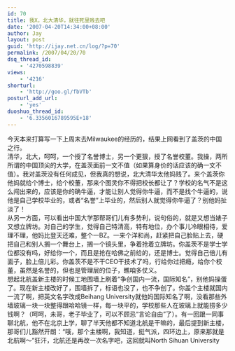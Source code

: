 ```yaml
---
id: 70
title: 我X，北大清华，就往死里贱去吧
date: '2007-04-20T14:34:00+08:00'
author: Jay
layout: post
guid: 'http://ijay.net.cn/log/?p=70'
permalink: /2007/04/20/70
dsq_thread_id:
    - '4270598839'
views:
    - '4216'
shorturl:
    - 'http://goo.gl/fbVTb'
posturl_add_url:
    - 'yes'
duoshuo_thread_id:
    - '6.3356016789595E+18'
---
```


<div>今天本来打算写一下上周末去Milwaukee的经历的，结果上网看到了盖茨的中国之行。</div>
<div> </div>
<div>清华，北大，呵呵，一个授了名誉博士，另一个更狠，授了名誉校董。我操，两所所谓的中国顶尖的大学，在盖茨面前一文不值（如果算身价的话应该的确一文不值）。我对盖茨没有任何成见，但我真的想说，北大清华太他妈贱了。来个盖茨你他妈就给个博士，给个校董，那来个图灵你不得把校长都让了？学校的名气不是这么闯出来的，应该是你的确牛逼，才能让别人觉得你牛逼，而不是找个牛逼的，说他是自己学校毕业的，或者“名誉”上毕业的，然后别人就觉得你牛逼了？别他妈扯淡了！</div>
<div> </div>
<div>从另一方面，可以看出中国大学那帮哥们儿有多势利，说句俗的，就是又想当婊子又想立牌坊。对自己的学生，觉得自己特清高，特有地位，办个事儿冷眼相待，爱理不理，他妈比登天还难，整个一BZ。一来个洋和尚，赶紧把自己脸贴上去，硬把自己和别人搁一个舞台上，搁一个镜头里，争着抢着立牌坊。你盖茨不是学士学位都没有吗，好给你一个，而且是抢在哈佛之前给的，还是博士。觉得自己倍儿有面子，脸上倍儿彩。你盖茨不是不干CEO干技术了吗，行给你过把瘾，给你个校董，虽然是名誉的，但也是管理层的位子，瞧咱多仗义。</div>
<div> </div>
<div>想起北航盖新主楼的时候工地围墙上刷着“争创国内一流，国际知名”，别他妈操蛋了。现在新主楼改好了，围墙拆了，标语也没了，也不争创了。你盖个主楼就国内一流了啊，把英文名字改成Beihang University就他妈国际知名了啊，没看那些外墙玻璃一块一块整得跟哈哈镜一样，每一块平的，学校那些人在玻璃上就能捞多少钱啊？（呵呵，未哥，老子毕业了，可以不顾忌“言论自由”了）。有一回跟一同事聊北航，他不在北京上学，聊了半天他都不知道北航是干嘛的，最后提到新主楼，那哥们儿豁然开朗：“哦，那个主楼啊，我知道，挺气派，四环边上，原来那就是北航啊～”狂汗，北航还是再改一次名字吧，这回就叫North Sihuan University</div>
